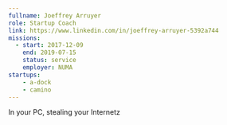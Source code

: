 ```yaml
---
fullname: Joeffrey Arruyer
role: Startup Coach
link: https://www.linkedin.com/in/joeffrey-arruyer-5392a744
missions:
  - start: 2017-12-09
    end: 2019-07-15
    status: service
    employer: NUMA
startups:
    - a-dock
    - camino
---
```


In your PC, stealing your Internetz

